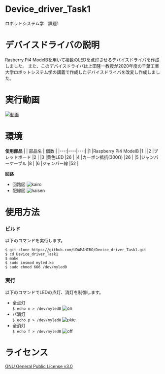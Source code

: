 # Device_driver_Task1
ロボットシステム学　課題1
# デバイスドライバの説明
Rasberry Pi4 ModelBを用いて複数のLEDを点灯させるデバイスドライバを作成しました。
また、このデバイスドライバは上田隆一教授が2020年度の千葉工業大学ロボットシステム学の講義で作成したデバイスドライバを改変し作成しました。
# 実行動画
[![動画](https://youtu.be/VaKymj-_3X8/maxresdefault.jpg)](https://youtu.be/VaKymj-_3X8)
# 環境
**使用部品**
|   | 部品名 | 個数 |
|---:|----|---:|
|1 |Raspberry Pi4 ModelB |1 |
|2 |ブレッドボード |2 |
|3 |黄色LED |26 |
|4 |カーボン抵抗(300Ω) |26 |
|5 |ジャンパーケーブル |8 |
|6 |ジャンパー線 |52 |

**回路**
- 回路図
![kairo](https://user-images.githubusercontent.com/53966257/102799893-74787800-43f6-11eb-8710-16dc831a0b78.png)
- 配線図
![haisen](https://user-images.githubusercontent.com/53966257/102801251-4bf17d80-43f8-11eb-9e57-121da2fbb52b.jpg)
# 使用方法
### ビルド
以下のコマンドを実行します。
```
$ git clone https://github.com/UDAMAHIRO/Device_driver_Task1.git
$ cd Device_driver_Task1
$ make
$ sudo insmod myled.ko
$ sudo chmod 666 /dev/myled0
```
### 実行
以下のコマンドでLEDの点灯、消灯を制御します。
- 全点灯  
`$ echo n > /dev/myled0`
![on](https://user-images.githubusercontent.com/53966257/102808689-0fc41a00-4404-11eb-95f6-511e835a6561.jpg)
- パ消灯  
`$ echo p > /dev/myled0`
![pkie](https://user-images.githubusercontent.com/53966257/102808699-15b9fb00-4404-11eb-97f4-5ea858e2800f.jpg)
- 全消灯  
`$ echo f > /dev/myled0`
![off](https://user-images.githubusercontent.com/53966257/102808703-1783be80-4404-11eb-9d6c-36e0a724abcf.jpg)
# ライセンス
[GNU General Public License v3.0 ](https://github.com/UDAMAHIRO/Device_driver_Task1/blob/main/COPYING)
